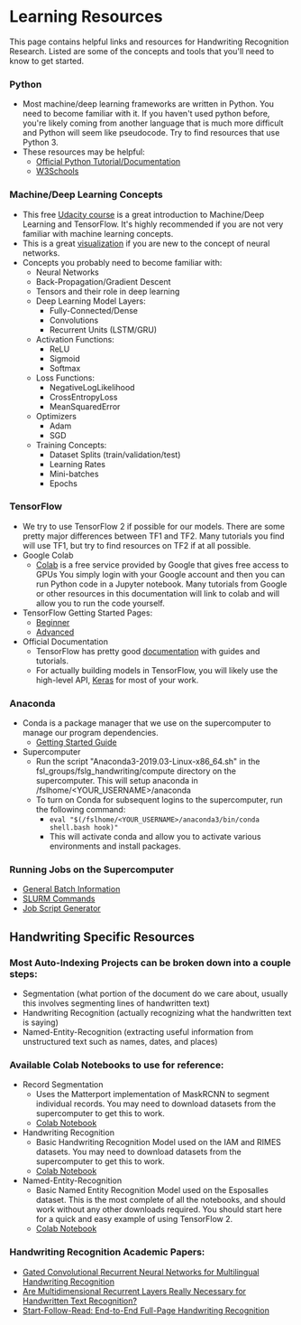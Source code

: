 # Learning Resources

This page contains helpful links and resources for Handwriting Recognition Research. Listed are some of the concepts and tools
that you'll need to know to get started.

### Python

* Most machine/deep learning frameworks are written in Python. You need to become familiar with it. If you haven't used python before,
you're likely coming from another language that is much more difficult and Python will seem like pseudocode.
Try to find resources that use Python 3.
* These resources may be helpful:
  * [Official Python Tutorial/Documentation](https://docs.python.org/3/)
  * [W3Schools](https://www.w3schools.com/python/default.asp)

### Machine/Deep Learning Concepts

* This free [Udacity course](https://www.udacity.com/course/intro-to-tensorflow-for-deep-learning--ud187) is a great introduction
  to Machine/Deep Learning and TensorFlow. It's highly recommended if you are not very familiar with machine learning concepts.
* This is a great [visualization](http://playground.tensorflow.org/) if you are new to the concept of neural networks.
* Concepts you probably need to become familiar with:
  * Neural Networks
  * Back-Propagation/Gradient Descent
  * Tensors and their role in deep learning
  * Deep Learning Model Layers:
    * Fully-Connected/Dense
    * Convolutions
    * Recurrent Units (LSTM/GRU)
  * Activation Functions:
    * ReLU
    * Sigmoid
    * Softmax
  * Loss Functions:
    * NegativeLogLikelihood
    * CrossEntropyLoss
    * MeanSquaredError
  * Optimizers
    * Adam
    * SGD
  * Training Concepts:
    * Dataset Splits (train/validation/test)
    * Learning Rates
    * Mini-batches
    * Epochs

### TensorFlow

* We try to use TensorFlow 2 if possible for our models. There are some pretty major differences between TF1 and TF2.
  Many tutorials you find will use TF1, but try to find resources on TF2 if at all possible.
* Google Colab
  * [Colab](https://colab.research.google.com/) is a free service provided by Google that gives free access to GPUs
    You simply login with your Google account and then you can run Python code in a Jupyter notebook. Many tutorials from
	  Google or other resources in this documentation will link to colab and will allow you to run the code yourself.
* TensorFlow Getting Started Pages:
  * [Beginner](https://www.tensorflow.org/tutorials/quickstart/beginner)
  * [Advanced](https://www.tensorflow.org/tutorials/quickstart/advanced)
* Official Documentation
  * TensorFlow has pretty good [documentation](https://www.tensorflow.org/api_docs/python/) with guides and tutorials.
  * For actually building models in TensorFlow, you will likely use the high-level API,
    [Keras](https://www.tensorflow.org/guide/keras/overview) for most of your work.
  
### Anaconda

* Conda is a package manager that we use on the supercomputer to manage our program dependencies.
    * [Getting Started Guide](https://docs.conda.io/projects/conda/en/latest/user-guide/getting-started.html#)
* Supercomputer
  * Run the script "Anaconda3-2019.03-Linux-x86_64.sh" in the fsl_groups/fslg_handwriting/compute directory
    on the supercomputer. This will setup anaconda in /fslhome/<YOUR_USERNAME>/anaconda
  * To turn on Conda for subsequent logins to the supercomputer, run the following command:
    * ```eval "$(/fslhome/<YOUR_USERNAME>/anaconda3/bin/conda shell.bash hook)"```
    * This will activate conda and allow you to activate various environments and install packages.

### Running Jobs on the Supercomputer

* [General Batch Information](https://rc.byu.edu/wiki/?id=General+Batch+Information)
* [SLURM Commands](https://rc.byu.edu/wiki/?id=SLURM+Commands)
* [Job Script Generator](https://rc.byu.edu/documentation/slurm/script-generator)

## Handwriting Specific Resources

### Most Auto-Indexing Projects can be broken down into a couple steps:

* Segmentation (what portion of the document do we care about, usually this involves segmenting lines of handwritten text)
* Handwriting Recognition (actually recognizing what the handwritten text is saying)
* Named-Entity-Recognition (extracting useful information from unstructured text such as names, dates, and places)

### Available Colab Notebooks to use for reference:

* Record Segmentation
  * Uses the Matterport implementation of MaskRCNN to segment individual records. You may need to download
    datasets from the supercomputer to get this to work.
  * [Colab Notebook](https://github.com/ericburdett/record_detection/blob/master/record_detection.ipynb)
* Handwriting Recognition
  * Basic Handwriting Recognition Model used on the IAM and RIMES datasets. You may need to download datasets
    from the supercomputer to get this to work.
  * [Colab Notebook](https://github.com/ericburdett/hwr/blob/master/notebook-tf.ipynb)
* Named-Entity-Recognition
  * Basic Named Entity Recognition Model used on the Esposalles dataset. This is the most complete of all the
    notebooks, and should work without any other downloads required. You should start here for a quick and easy
    example of using TensorFlow 2.
  * [Colab Notebook](https://github.com/ericburdett/named-entity-recognition/blob/master/notebook.ipynb)

### Handwriting Recognition Academic Papers:

* [Gated Convolutional Recurrent Neural Networks for Multilingual Handwriting Recognition](https://ieeexplore-ieee-org.erl.lib.byu.edu/document/8270042)
* [Are Multidimensional Recurrent Layers Really Necessary for Handwritten Text Recognition?](http://www.jpuigcerver.net/pubs/jpuigcerver_icdar2017.pdf)
* [Start-Follow-Read: End-to-End Full-Page Handwriting Recognition](http://openaccess.thecvf.com/content_ECCV_2018/papers/Curtis_Wigington_Start_Follow_Read_ECCV_2018_paper.pdf)
